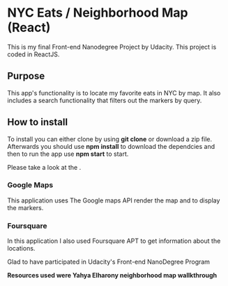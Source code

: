 # NYC Eats / Neighborhood Map (React)

This is my final Front-end Nanodegree Project by Udacity. This project is coded in ReactJS.

## Purpose ##

This app's functionality is to locate my favorite eats in NYC by map. It also includes a search functionality that filters out the markers by query. 

## How to install ##

To install you can either clone by using **git clone** or download a zip file. Afterwards you should use **npm install** to download the dependcies and then to run the app use **npm start** to start.

Please take a look at the []().

### Google Maps

This application uses The Google maps API render the map and to display the markers.

### Foursquare

In this application I also used Foursquare APT to get information about the locations.


Glad to have participated in Udacity's Front-end NanoDegree Program


**Resources used were Yahya Elharony neighborhood map wallkthrough** 


